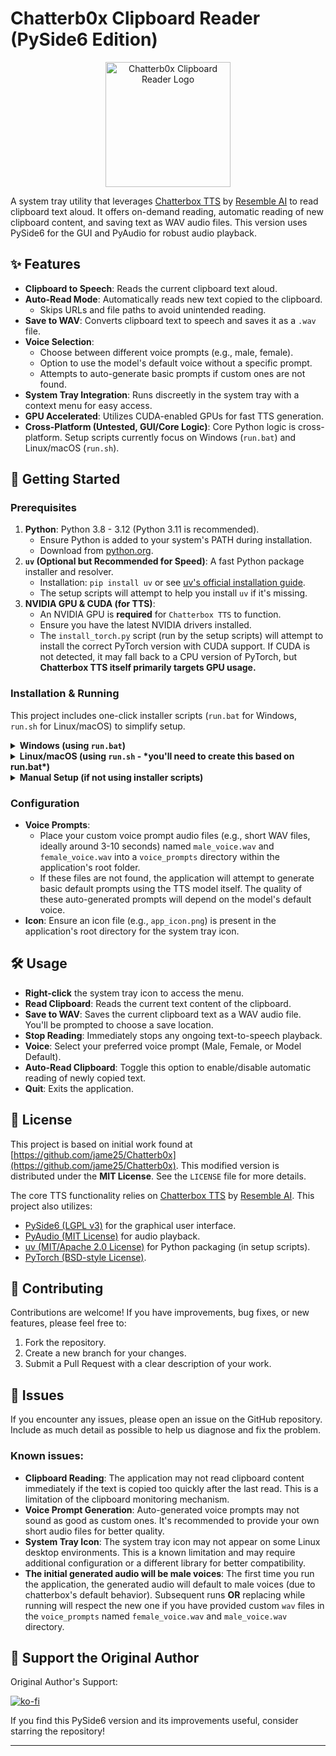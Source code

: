# Chatterb0x Clipboard Reader (PySide6 Edition)

<p align="center">
  <img src="app_icon.png" alt="Chatterb0x Clipboard Reader Logo" width="200"/>
</p>

A system tray utility that leverages [Chatterbox TTS](https://github.com/resemble-ai/chatterbox) by [Resemble AI](https://www.resemble.ai/) to read clipboard text aloud. It offers on-demand reading, automatic reading of new clipboard content, and saving text as WAV audio files. This version uses PySide6 for the GUI and PyAudio for robust audio playback.

## ✨ Features

*   **Clipboard to Speech**: Reads the current clipboard text aloud.
*   **Auto-Read Mode**: Automatically reads new text copied to the clipboard.
    *   Skips URLs and file paths to avoid unintended reading.
*   **Save to WAV**: Converts clipboard text to speech and saves it as a `.wav` file.
*   **Voice Selection**:
    *   Choose between different voice prompts (e.g., male, female).
    *   Option to use the model's default voice without a specific prompt.
    *   Attempts to auto-generate basic prompts if custom ones are not found.
*   **System Tray Integration**: Runs discreetly in the system tray with a context menu for easy access.
*   **GPU Accelerated**: Utilizes CUDA-enabled GPUs for fast TTS generation.
*   **Cross-Platform (Untested, GUI/Core Logic)**: Core Python logic is cross-platform. Setup scripts currently focus on Windows (`run.bat`) and Linux/macOS (`run.sh`).

## 🚀 Getting Started

### Prerequisites

1.  **Python**: Python 3.8 - 3.12 (Python 3.11 is recommended).
    *   Ensure Python is added to your system's PATH during installation.
    *   Download from [python.org](https://www.python.org/downloads/).
2.  **`uv` (Optional but Recommended for Speed)**: A fast Python package installer and resolver.
    *   Installation: `pip install uv` or see [uv's official installation guide](https://github.com/astral-sh/uv#installation).
    *   The setup scripts will attempt to help you install `uv` if it's missing.
3.  **NVIDIA GPU & CUDA (for TTS)**:
    *   An NVIDIA GPU is **required** for `Chatterbox TTS` to function.
    *   Ensure you have the latest NVIDIA drivers installed.
    *   The `install_torch.py` script (run by the setup scripts) will attempt to install the correct PyTorch version with CUDA support. If CUDA is not detected, it may fall back to a CPU version of PyTorch, but **Chatterbox TTS itself primarily targets GPU usage.**

### Installation & Running

This project includes one-click installer scripts (`run.bat` for Windows, `run.sh` for Linux/macOS) to simplify setup.

<details>
<summary><strong>Windows (using <code>run.bat</code>)</strong></summary>

1.  **Download/Clone:** Get the project files.
2.  **Run Installer:** Double-click `run.bat`.
    *   It will check for Python and `uv`.
    *   It will create a virtual environment (e.g., in `.venv`).
    *   It will install dependencies using `uv` from `requirements.lock.txt` (or compile it from `requirements.in`).
    *   It will then run `install_torch.py` to install the appropriate PyTorch version for your CUDA setup (or CPU if CUDA is not found/supported by the script's detection).
    *   Finally, it will launch the application (`main.py` or your script name).
3.  The application will appear as an icon in your system tray.

</details>

<details>
<summary><strong>Linux/macOS (using <code>run.sh</code> - *you'll need to create this based on run.bat*)</strong></summary>

1.  **Download/Clone:** Get the project files.
2.  **Make Executable (if needed):** `chmod +x run.sh`
3.  **Run Installer:** Execute `./run.sh` from your terminal.
    *   The script should perform similar steps to `run.bat`:
        *   Check for Python and `uv`.
        *   Create a virtual environment.
        *   Install dependencies.
        *   Run `install_torch.py`.
        *   Launch the application.
4.  The application will appear as an icon in your system tray (behavior might vary slightly depending on your desktop environment).

</details>

<details>
<summary><strong>Manual Setup (if not using installer scripts)</strong></summary>

1.  **Clone the repository:**
    ```bash
    git clone https://github.com/jame25/Chatterb0x
    cd Chatterb0x
    ```
2.  **Create and activate a virtual environment:**
    ```bash
    # Using uv (recommended)
    uv venv .venv --python 3.11 # Or your preferred Python version
    source .venv/bin/activate   # Linux/macOS
    # .venv\Scripts\activate    # Windows

    # Or using Python's built-in venv
    # python -m venv .venv
    # source .venv/bin/activate   # Linux/macOS
    # .venv\Scripts\activate    # Windows
    ```
3.  **Install dependencies:**
    *   If `requirements.lock.txt` exists and is up-to-date:
        ```bash
        uv pip sync requirements.lock.txt
        ```
    *   Otherwise, or to regenerate the lock file from `requirements.in`:
        ```bash
        uv pip compile requirements.in -o requirements.lock.txt
        uv pip sync requirements.lock.txt
        ```
    *   If not using `uv`:
        ```bash
        # This might be slower and less deterministic than using a lock file with uv
        pip install -r requirements.in 
        ```
4.  **Install PyTorch:**
    Execute the `install_torch.py` script to get the correct PyTorch version for your system (CUDA or CPU).
    ```bash
    python install_torch.py
    ```
5.  **Run the application:**
    ```bash
    python main.py # Or your main script name
    ```

</details>

### Configuration

*   **Voice Prompts**:
    *   Place your custom voice prompt audio files (e.g., short WAV files, ideally around 3-10 seconds) named `male_voice.wav` and `female_voice.wav` into a `voice_prompts` directory within the application's root folder.
    *   If these files are not found, the application will attempt to generate basic default prompts using the TTS model itself. The quality of these auto-generated prompts will depend on the model's default voice.
*   **Icon**: Ensure an icon file (e.g., `app_icon.png`) is present in the application's root directory for the system tray icon.

## 🛠️ Usage

*   **Right-click** the system tray icon to access the menu.
*   **Read Clipboard**: Reads the current text content of the clipboard.
*   **Save to WAV**: Saves the current clipboard text as a WAV audio file. You'll be prompted to choose a save location.
*   **Stop Reading**: Immediately stops any ongoing text-to-speech playback.
*   **Voice**: Select your preferred voice prompt (Male, Female, or Model Default).
*   **Auto-Read Clipboard**: Toggle this option to enable/disable automatic reading of newly copied text.
*   **Quit**: Exits the application.

## 📄 License

This project is based on initial work found at [https://github.com/jame25/Chatterb0x](https://github.com/jame25/Chatterb0x).
This modified version is distributed under the **MIT License**. See the `LICENSE` file for more details.

The core TTS functionality relies on [Chatterbox TTS](https://github.com/resemble-ai/chatterbox) by [Resemble AI](https://www.resemble.ai/).
This project also utilizes:
*   [PySide6 (LGPL v3)](https://www.qt.io/licensing/) for the graphical user interface.
*   [PyAudio (MIT License)](https://people.csail.mit.edu/hubert/pyaudio/) for audio playback.
*   [uv (MIT/Apache 2.0 License)](https://github.com/astral-sh/uv) for Python packaging (in setup scripts).
*   [PyTorch (BSD-style License)](https://github.com/pytorch/pytorch/blob/master/LICENSE).

## 🤝 Contributing

Contributions are welcome! If you have improvements, bug fixes, or new features, please feel free to:
1.  Fork the repository.
2.  Create a new branch for your changes.
3.  Submit a Pull Request with a clear description of your work.

## 🐛 Issues
If you encounter any issues, please open an issue on the GitHub repository. Include as much detail as possible to help us diagnose and fix the problem.
### Known issues:
*   **Clipboard Reading**: The application may not read clipboard content immediately if the text is copied too quickly after the last read. This is a limitation of the clipboard monitoring mechanism.
*   **Voice Prompt Generation**: Auto-generated voice prompts may not sound as good as custom ones. It's recommended to provide your own short audio files for better quality.
*   **System Tray Icon**: The system tray icon may not appear on some Linux desktop environments. This is a known limitation and may require additional configuration or a different library for better compatibility.
* **The initial generated audio will be male voices**: The first time you run the application, the generated audio will default to male voices (due to chatterbox's default behavior). Subsequent runs **OR** replacing while running will respect the new one if you have provided custom `wav` files in the `voice_prompts` named `female_voice.wav` and `male_voice.wav` directory.

## 🙏 Support the Original Author

Original Author's Support:

[![ko-fi](https://ko-fi.com/img/githubbutton_sm.svg)](https://ko-fi.com/jame25)

If you find this PySide6 version and its improvements useful, consider starring the repository!

---